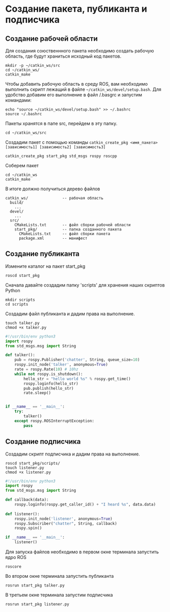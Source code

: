 # Создание пакета, публиканта и подписчика

## Создание рабочей области

Для создания союственнного пакета необходимо создать рабочую область, где будут храниться исходный код пакетов.

```console
mkdir -p ~/catkin_ws/src
cd ~/catkin_ws/
catkin_make
```

Чтобы добавить рабочую область в среду ROS, вам необходимо выполнить скрипт лежащий в файле `~/catkin_ws/devel/setup.bash`. Для удобство добавим его выполнение в файл /.basgrc и запустим командами:

```console
echo "source ~/catkin_ws/devel/setup.bash" >> ~/.bashrc
source ~/.bashrc
```

Пакеты хранятся в папе src, перейдем в эту папку.

```console
cd ~/catkin_ws/src
```

Создадим пакет с помощью команды `catkin_create_pkg <имя_пакета> [зависимость1] [зависимость2] [зависимость3]`

```console
catkin_create_pkg start_pkg std_msgs rospy roscpp
```

Соберем пакет

```console
cd ~/catkin_ws
catkin_make
```

<div style="page-break-before:always;">
</div>

В итоге должно получиться дерево файлов

```console
catkin_ws/               -- рабочая область
  build/
    ...
  devel/
    ...
  src/                   
    CMakeLists.txt       -- файл сборки рабочей области
    start_pkg/           -- папка созданного пакета
      CMakeLists.txt     -- файл сборки пакета
      package.xml        -- манифест
```

## Создание публиканта

Измените каталог на пакет start_pkg

```console
roscd start_pkg
```

Сначала давайте создадим папку 'scripts' для хранения наших скриптов Python

```console
mkdir scripts
cd scripts
```


Создадим файл публиканта и дадим права на выполнение.

```console
touch talker.py   
chmod +x talker.py
```

```python
#!/usr/bin/env python3
import rospy
from std_msgs.msg import String

def talker():
    pub = rospy.Publisher('chatter', String, queue_size=10)
    rospy.init_node('talker', anonymous=True)
    rate = rospy.Rate(10) # 10hz
    while not rospy.is_shutdown():
        hello_str = "hello world %s" % rospy.get_time()
        rospy.loginfo(hello_str)
        pub.publish(hello_str)
        rate.sleep()


if __name__ == '__main__':
    try:
        talker()
    except rospy.ROSInterruptException:
        pass
```

## Создание подписчика 

Создадим скрипт подписчика и дадим права на выполнение.

```console
roscd start_pkg/scripts/
touch listener.py
chmod +x listener.py
```

```python
#!/usr/bin/env python3
import rospy
from std_msgs.msg import String

def callback(data):
    rospy.loginfo(rospy.get_caller_id() + "I heard %s", data.data)
    
def listener():
    rospy.init_node('listener', anonymous=True)
    rospy.Subscriber("chatter", String, callback)
    rospy.spin()

if __name__ == '__main__':
    listener()
```

Для запуска файлов необходимо в первом окне терминала запустить ядро ROS

```console
roscore
```

Во втором окне терминала запустить публиканта

```console
rosrun start_pkg talker.py
```

В третьем окне терминала запустим подписчика

```console
rosrun start_pkg listener.py
```
